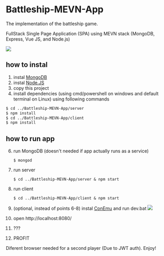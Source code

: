 # Battleship-MEVN-App

The implementation of the battleship game.

FullStack Single Page Application (SPA) using MEVN stack (MongoDB, Express, Vue JS, and Node.js)

![](./images/Screenshot.png)

## how to instal
1. instal [MongoDB](https://www.mongodb.com/download-center/community)
2. instal [Node.JS](https://nodejs.org/en/)
3. copy this project
5. install dependencies (using cmd/powershell on windows and default terminal on Linux) using following commands
``` bash
$ cd ../Battleship-MEVN-App/server
$ npm install
$ cd ../Battleship-MEVN-App/client
$ npm install
``` 

## how to run app
6. run MongoDB (doesn't needed if app actually runs as a service)
    
    `$ mongod`
    
7. run server
    
    `$ cd ../Battleship-MEVN-App/server & npm start`
    
8. run client
    
    `$ cd ../Battleship-MEVN-App/client & npm start`
    
9. (optional, instead of points 6-8) instal [ConEmu](http://conemu.ru/ru/) and run dev.bat
![](./images/ConEmuTabs.png)
10. open http://localhost:8080/
11. ???
12. PROFIT


Diferent browser needed for a second player (Due to JWT auth). Enjoy!